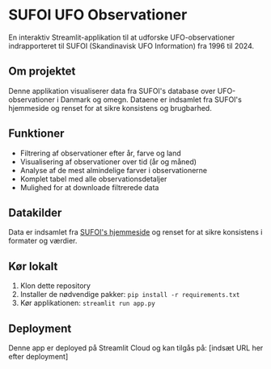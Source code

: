 # SUFOI UFO Observationer

En interaktiv Streamlit-applikation til at udforske UFO-observationer indrapporteret til SUFOI (Skandinavisk UFO Information) fra 1996 til 2024.

## Om projektet

Denne applikation visualiserer data fra SUFOI's database over UFO-observationer i Danmark og omegn. Dataene er indsamlet fra SUFOI's hjemmeside og renset for at sikre konsistens og brugbarhed.

## Funktioner

- Filtrering af observationer efter år, farve og land
- Visualisering af observationer over tid (år og måned)
- Analyse af de mest almindelige farver i observationerne
- Komplet tabel med alle observationsdetaljer
- Mulighed for at downloade filtrerede data

## Datakilder

Data er indsamlet fra [SUFOI's hjemmeside](https://sufoi.dk/obs/) og renset for at sikre konsistens i formater og værdier.

## Kør lokalt

1. Klon dette repository
2. Installer de nødvendige pakker: `pip install -r requirements.txt`
3. Kør applikationen: `streamlit run app.py`

## Deployment

Denne app er deployed på Streamlit Cloud og kan tilgås på: [indsæt URL her efter deployment]
